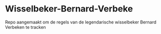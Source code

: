 # Wisselbeker-Bernard-Verbeke
Repo aangemaakt om de regels van de legendarische wisselbeker Bernard Verbeken te tracken
